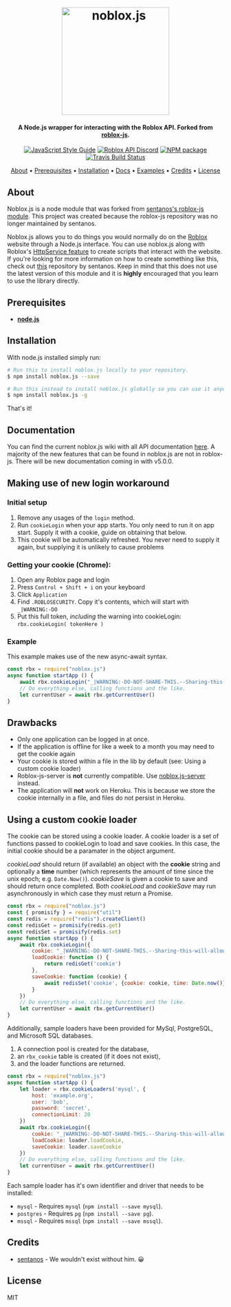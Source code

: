 <h1 align="center">
    <img src="https://raw.githubusercontent.com/suufi/noblox.js/master/img/noblox-js.png" alt="noblox.js" width="250"/>
    <br>
</h1>

<h4 align="center">A Node.js wrapper for interacting with the Roblox API. Forked from <a href="https://github.com/sentanos/roblox-js">roblox-js</a>.</h4>

<p align="center">
    <a href="https://standardjs.com"><img src="https://img.shields.io/badge/code_style-standard-blue.svg?style=flat-square" alt="JavaScript Style Guide"/></a>
    <a href="https://discord.gg/EDXNdAT"><img src="https://img.shields.io/badge/discord-roblox%20api%20chat-blue.svg?style=flat-square" alt="Roblox API Discord"/></a>
    <a href="https://npmjs.org/noblox.js"><img src="https://img.shields.io/npm/v/noblox.js.svg?style=flat-square" alt="NPM package"/>
    <a href="https://travis-ci.org/suufi/noblox.js"><img src="https://img.shields.io/travis/suufi/noblox.js/master.svg?style=flat-square" alt="Travis Build Status"/></a>
</p>

<p align="center">
  <a href="#about">About</a> •
  <a href="#prerequisites">Prerequisites</a> •
  <a href="#installation">Installation</a> •
  <a href="#documentation">Docs</a> •
  <a href="https://github.com/suufi/noblox.js/tree/master/examples">Examples</a> •
  <a href="#credits">Credits</a> •
  <a href="#license">License</a>
</p>

## About

Noblox.js is a node module that was forked from <a href="https://github.com/sentanos/roblox-js">sentanos's roblox-js module</a>. This project was created because the roblox-js repository was no longer maintained by sentanos.

Noblox.js allows you to do things you would normally do on the [Roblox](https://www.roblox.com) website through a Node.js interface. You can use noblox.js along with Roblox's [HttpService feature](http://wiki.roblox.com/index.php?title=API:Class/HttpService) to create scripts that interact with the website. If you're looking for more information on how to create something like this, check out [this](https://github.com/sentanos/roblox-js-server) repository by sentanos. Keep in mind that this does not use the latest version of this module and it is **highly** encouraged that you learn to use the library directly.

## Prerequisites

- [**node.js**](https://nodejs.org/en/download/current/)

## Installation

With node.js installed simply run: 
```bash
# Run this to install noblox.js locally to your repository. 
$ npm install noblox.js --save

# Run this instead to install noblox.js globally so you can use it anywhere.
$ npm install noblox.js -g
```
That's it!

## Documentation

You can find the current noblox.js wiki with all API documentation [here](https://github.com/sentanos/roblox-js/wiki). A majority of the new features that can be found in noblox.js are not in roblox-js. There will be new documentation coming in with v5.0.0.

## Making use of new login workaround

### Initial setup
1. Remove any usages of the `login` method.
2. Run `cookieLogin` when your app starts. You only need to run it on app start. Supply it with a cookie, guide on obtaining that below.
3. This cookie will be automatically refreshed. You never need to supply it again, but supplying it is unlikely to cause problems
    
### Getting your cookie (Chrome):
1. Open any Roblox page and login
2. Press `Control + Shift + i` on your keyboard
3. Click `Application`
4. Find `.ROBLOSECURITY`. Copy it's contents, which will start with `_|WARNING:-DO`
5. Put this full token, *including* the warning into cookieLogin: `rbx.cookieLogin( tokenHere )`
    
### Example
This example makes use of the new async-await syntax.
```js
const rbx = require("noblox.js")
async function startApp () {
    await rbx.cookieLogin("_|WARNING:-DO-NOT-SHARE-THIS.--Sharing-this-will-allow-someone-to-log-in-as-you-and-to-steal-your-ROBUX-and-items.|_F9F1EA531adk")
    // Do everything else, calling functions and the like.
    let currentUser = await rbx.getCurrentUser()
}
```

## Drawbacks
- Only one application can be logged in at once. 
- If the application is offline for like a week to a month you may need to get the cookie again
- Your cookie is stored within a file in the lib by default (see: Using a custom cookie loader)
- Roblox-js-server is **not** currently compatible. Use [noblox.js-server](https://github.com/suufi/noblox.js-server) instead.
- The application will **not** work on Heroku. This is because we store the cookie internally in a file, and files do not persist in Heroku.

## Using a custom cookie loader
The cookie can be stored using a cookie loader. A cookie loader is a set of functions passed to cookieLogin to load and save cookies. In this case, the initial cookie should be a paramater in the object argument.

*cookieLoad* should return (if available) an object with the **cookie** string and optionally a **time** number (which represents the amount of time since the unix epoch; e.g. `Date.Now()`). *cookieSave* is given a cookie to save and should return once completed.
Both *cookieLoad* and *cookieSave* may run asynchronously in which case they must return a Promise.
```js
const rbx = require("noblox.js")
const { promisify } = require("util")
const redis = require("redis").createClient()
const redisGet = promisify(redis.get)
const redisSet = promisify(redis.set)
async function startApp () {
    await rbx.cookieLogin({
        cookie: "_|WARNING:-DO-NOT-SHARE-THIS.--Sharing-this-will-allow-someone-to-log-in-as-you-and-to-steal-your-ROBUX-and-items.|_F9F1EA531adk",
        loadCookie: function () {
            return redisGet('cookie')
        },
        saveCookie: function (cookie) {
            await redisSet('cookie', {cookie: cookie, time: Date.now()})
        }
    })
    // Do everything else, calling functions and the like.
    let currentUser = await rbx.getCurrentUser()
}
```

Additionally, sample loaders have been provided for MySql, PostgreSQL, and Microsoft SQL databases.

1. A connection pool is created for the database,
2. an `rbx_cookie` table is created (if it does not exist),
3. and the loader functions are returned.
```js
const rbx = require("noblox.js")
async function startApp () {
    let loader = rbx.cookieLoaders('mysql', {
        host: 'example.org',
        user: 'bob',
        password: 'secret',
        connectionLimit: 20
    })
    await rbx.cookieLogin({
        cookie: "_|WARNING:-DO-NOT-SHARE-THIS.--Sharing-this-will-allow-someone-to-log-in-as-you-and-to-steal-your-ROBUX-and-items.|_F9F1EA531adk",
        loadCookie: loader.loadCookie,
        saveCookie: loader.saveCookie 
    })
    // Do everything else, calling functions and the like.
    let currentUser = await rbx.getCurrentUser()
}
```
Each sample loader has it's own identifier and driver that needs to be installed:
- `mysql` - Requires `mysql` (`npm install --save mysql`).
- `postgres` - Requires `pg` (`npm install --save pg`).
- `mssql` - Requires `mssql` (`npm install --save mssql`).

## Credits

* [sentanos](https://github.com/sentanos) - We wouldn't exist without him. 😀

## License

MIT
